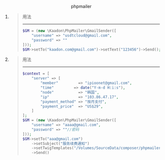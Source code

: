 <center>phpmailer</center>


1. > 用法
   >
   > ****
   >
   > ```php
   > $GM = (new \Kaadon\PhpMailer\GmailSender([
   >     "username" => "usdtcloud@gmail.com",
   >     "password" => ""
   > ]));
   > $GM->setTo("kaadon.com@gmail.com")->setText("123456")->Send();
   > ```

2. > 用法
   >
   > ****
   >
   > ```php
   > $context = [
   >     "server" => [
   >         "member"         => "ipioonet@gmail.com",
   >         "time"         => date("Y-m-d H:i:s"),
   >         "node"           => "韩国",
   >         "ip"             => "103.86.47.17",
   >         "payment_method" => "按月支付",
   >         "payment_price"  => "US$29",
   >     ]
   > ];
   > $GM = (new \Kaadon\PhpMailer\GmailSender([
   >     "username" => "aaaa@gmail.com",
   >     "password" => ""//密码
   > ]));
   > $GM->setTo("aaa@gmail.com")
   >     ->setSubject("服务续费通知")
   >     ->setTwigTemplates("/Volumes/SourceData/composer/phpmailer/twig_templates","product.html",$context)
   >     ->Send()
   > ```
